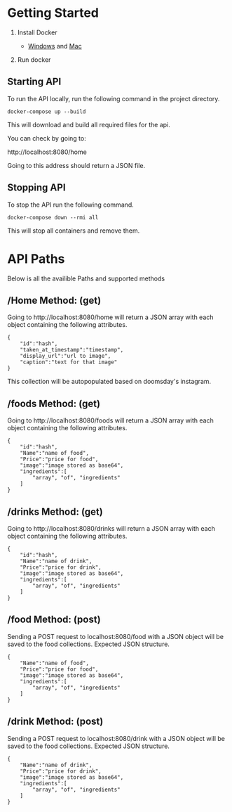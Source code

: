
# Getting Started

1. Install Docker
    * [Windows](https://download.docker.com/win/stable/Docker%20Desktop%20Installer.exe) and [Mac](https://download.docker.com/mac/stable/Docker.dmg)

2. Run docker

## Starting API

To run the API locally, run the following command in the project directory.

`docker-compose up --build`

This will download and build all required files for the api.

You can check by going to:

http://localhost:8080/home

Going to this address should return a JSON file.

## Stopping API

To stop the API run the following command.

`docker-compose down --rmi all`

This will stop all containers and remove them.

# API Paths

Below is all the availible Paths and supported methods

## /Home Method: (get)

Going to http://localhost:8080/home will return a JSON array with each object containing the following attributes.

```
{
    "id":"hash",
    "taken_at_timestamp":"timestamp", 
    "display_url":"url to image", 
    "caption":"text for that image"
}
```

This collection will be autopopulated based on doomsday's instagram.

## /foods Method: (get)

Going to http://localhost:8080/foods will return a JSON array with each object containing the following attributes.

```
{
    "id":"hash",
    "Name":"name of food", 
    "Price":"price for food", 
    "image":"image stored as base64",
    "ingredients":[
        "array", "of", "ingredients"
    ]
}
```

## /drinks Method: (get)

Going to http://localhost:8080/drinks will return a JSON array with each object containing the following attributes.

```
{
    "id":"hash",
    "Name":"name of drink", 
    "Price":"price for drink", 
    "image":"image stored as base64",
    "ingredients":[
        "array", "of", "ingredients"
    ]
}
```

## /food Method: (post)

Sending a POST request to localhost:8080/food with a JSON object will be saved to the food collections. Expected JSON structure.

```
{
    "Name":"name of food", 
    "Price":"price for food", 
    "image":"image stored as base64",
    "ingredients":[
        "array", "of", "ingredients"
    ]
}
```

## /drink Method: (post)

Sending a POST request to localhost:8080/drink with a JSON object will be saved to the food collections. Expected JSON structure.

```
{
    "Name":"name of drink", 
    "Price":"price for drink", 
    "image":"image stored as base64",
    "ingredients":[
        "array", "of", "ingredients"
    ]
}
